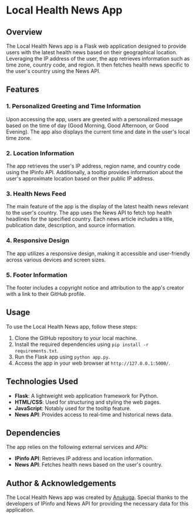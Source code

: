 # Local Health News App

## Overview

The Local Health News app is a Flask web application designed to provide users with the latest health news based on their geographical location. Leveraging the IP address of the user, the app retrieves information such as time zone, country code, and region. It then fetches health news specific to the user's country using the News API.

## Features

### 1. Personalized Greeting and Time Information

Upon accessing the app, users are greeted with a personalized message based on the time of day (Good Morning, Good Afternoon, or Good Evening). The app also displays the current time and date in the user's local time zone.

### 2. Location Information

The app retrieves the user's IP address, region name, and country code using the IPinfo API. Additionally, a tooltip provides information about the user's approximate location based on their public IP address.

### 3. Health News Feed

The main feature of the app is the display of the latest health news relevant to the user's country. The app uses the News API to fetch top health headlines for the specified country. Each news article includes a title, publication date, description, and source information.

### 4. Responsive Design

The app utilizes a responsive design, making it accessible and user-friendly across various devices and screen sizes.

### 5. Footer Information

The footer includes a copyright notice and attribution to the app's creator with a link to their GitHub profile.

## Usage

To use the Local Health News app, follow these steps:

1. Clone the GitHub repository to your local machine.
2. Install the required dependencies using `pip install -r requirements.txt`.
3. Run the Flask app using `python app.py`.
4. Access the app in your web browser at `http://127.0.0.1:5000/`.

## Technologies Used

- **Flask**: A lightweight web application framework for Python.
- **HTML/CSS**: Used for structuring and styling the web pages.
- **JavaScript**: Notably used for the tooltip feature.
- **News API**: Provides access to real-time and historical news data.

## Dependencies

The app relies on the following external services and APIs:

- **IPinfo API**: Retrieves IP address and location information.
- **News API**: Fetches health news based on the user's country.

## Author & Acknowledgements

The Local Health News app was created by [Anukuga](https://github.com/Anukuga). Special thanks to the developers of IPinfo and News API for providing the necessary data for this application.
